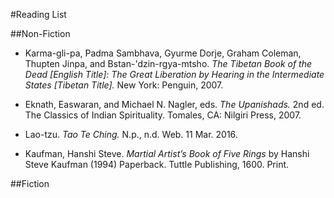 #Reading List

##Non-Fiction
- Karma-gli-pa, Padma Sambhava, Gyurme Dorje, Graham Coleman, Thupten Jinpa, and Bstan-'dzin-rgya-mtsho. *The Tibetan Book of the Dead [English Title]: The Great Liberation by Hearing in the Intermediate States [Tibetan Title].* New York: Penguin, 2007.

- Eknath, Easwaran, and Michael N. Nagler, eds. *The Upanishads.* 2nd ed. The Classics of Indian Spirituality. Tomales, CA: Nilgiri Press, 2007.

- Lao-tzu. *Tao Te Ching.* N.p., n.d. Web. 11 Mar. 2016.

- Kaufman, Hanshi Steve. *Martial Artist’s Book of Five Rings* by Hanshi Steve Kaufman (1994) Paperback. Tuttle Publishing, 1600. Print.


##Fiction
